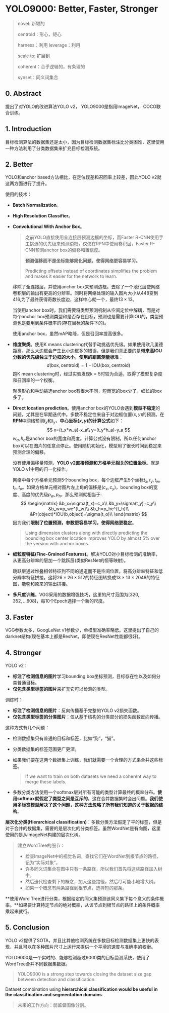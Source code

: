 # YOLO9000: Better, Faster, Stronger

> novel: 新颖的
>
> centroid：形心，矩心
>
> harness：利用   leverage：利用
>
> scale to: 扩展到
>
> coherent：合乎逻辑的，有条理的
>
> synset：同义词集合



## 0. Abstract

提出了对YOLO的改进算法YOLO v2， YOLO9000是指用ImageNet， COCO联合训练。



## 1. Introduction

目标检测算法的数据集还是太小，因为目标检测数据集标注比分类困难，这里使用一种方法利用了分类数据集来扩充目标检测系统。



## 2. Better

YOLO和anchor based方法相比，在定位误差和召回率上较差，因此YOLO v2就这两方面进行了提升。

使用的技术：

+ **Batch Normalization**。

+ **High Resolution Classifier**。

+ **Convolutional With Anchor Box**。

  > 之前YOLO直接使用全连接层预测边框的坐标，而Faster R-CNN使用手工挑选的优先级来预测边框，仅仅在RPN中使用卷积层，Faster R-CNN预测anchor box的偏移和置信度。
  >
  > **预测偏移而不是坐标能够简化问题，使得网络更容易学习。**
  >
  > Predicting offsets instead of coordinates simplifies the problem and makes it easier for the network to learn.

  移除了全连接层，并使用anchor box来预测边框。去除了一个池化层使网络卷积层的输出有更高的分辨率。同时将网络处理的输入图片大小从448变到416,为了最终获得奇数长度边，这样中心就一个，最终$13\times13$。

  当使用anchor box时，我们需要将类型预测机制从空间定位中解耦，而是对每个anchor box预测类型和是否存在目标，预测也是需要计算IOU的，类型预测也是要用到条件概率的(存在目标的条件下的)。

  使用anchor box，虽然mAP略降，但是召回率提高很多。

+ **维度聚类**。使用K means clustering代替手动挑选优先级。如果使用欧几里德距离，那么大边框会产生比小边框多的错误，但是我们真正要的是**带来高IOU分数的优先级独立于边框的大小，使用的距离测量标准**：
  $$
  d(\mathrm{box,centroid})=1-\mathrm{IOU(box,centroid)}
  $$
  跑K mean clustering时，经过实验发现k = 5时较为合适，取得了模型复杂度和召回率的一个权衡。

  聚类形心和手动挑选anchor box有很大不同，短而宽的box少了，细长的box多了。

+ **Direct location prediction**。使用anchor box的YOLO会遇到**模型不稳定**的问题，尤其是在早期迭代中。多数不稳定性来自于对边框位置$(x,y)$的预测。在**RPN**中网络预测$t_x$和$t_y$，**中心坐标$(x,y)$的计算公式**如下：
  $$
  x=(t_x*w_a)-x_a\\
  y=(t_y*h_a)-y_a
  $$
  $w_a,h_a$是anchor box的宽度和高度。计算公式没有限制，所以任何anchor box可以在图片的任意点停止。使用随机初始化，模型用了很长时间到稳定来预测合理的偏移。

  没有使用偏移量预测，**YOLO v2直接预测和方格单元相关的位置坐标**。就是YOLO v1中用的归一化操作。

  网络中每个方格单元预测5个bounding box，每个边框产生5个坐标$t_x,t_y,t_w,t_h,t_o$。如果方格单元相对图片左上角的偏移是$(c_x,c_y)$，bounding box的宽度、高度的优先级$p_w,p_h$，那么预测就相当于:
  $$
  \begin{matrix}
  &b_x=\sigma(t_x)+c_x\\
  &b_y=\sigma(t_y)+c_y\\
  &b_w=p_we^{t_w}\\
  &b_h=p_he^{t_h}\\
  &Pr(object)*IOU(b,object)=\sigma(t_o)\\
  \end{matrix}
  $$
  因为我们**限制了位置预测，参数更容易学习，使得网络更稳定**。

  >  Using dimension clusters along with directly predicting the bounding box center location improves YOLO by almost 5% over the version with anchor boxes.

+ **细粒度特征(Fine-Grained Features)**。解决YOLO对小目标检测的准确率，从更高分辨率的层加一个跳跃层(类似ResNet的恒等映射)。

  跳跃层通过堆叠相邻特征到不同的通道而不是空间位置，将高分辨率特征和低分辨率特征拼接。这将$26\times26\times512$的特征图转换成$13\times13\times2048$的特征图，能够和原来的输出拼接。

+ **多尺度训练**。VGG采用的数据增强技巧，这里的尺寸范围为$[320,352,...608]$，每10个Epoch选择一个新的尺度。



## 3. Faster

VGG参数太多，GoogLeNet v1参数少，单模型准确率略低。这里提出了自己的darknet结构(现在基本上都是ResNet，即使现在ResNet性能都很好)。



## 4. Stronger

YOLO v2：

+ **标注了检测信息的图片**学习bounding box坐标预测，目标存在性以及如何分类普通目标。
+ **仅包含类型标签的图片**来扩充它可以检测的类型。

训练时：

+ **标注了检测信息的图片**：反向传播基于完整的YOLO v2损失函数。
+ **仅包含类型标签的分类图片**：仅从基于结构的分类部分的损失函数反向传播。

这种方式有几个问题：

+ 检测数据集只有普通的目标和标签，比如“狗”，“猫”。

+ 分类数据集的标签范围更广更深。

+ 如果我们要在这两个数据集上训练，我们就需要一个合理的方式来合并这些标签。 

  > If  we  want  to  train  on both datasets we need a coherent way to merge these labels.

+ 多数分类方法使用一个softmax层对所有可能的类型计算最终的概率分布。**使用softmax就假定了类型之间是互斥的**。这在合并数据集时会出问题。**我们使用多标签模型解决了这个问题，这种方法忽略了所有我们知道的关于数据的结构**。



**层次化分类(Hierarchical classification)**：多数分类方法假定了平的标签，但是对于合并的数据集，需要的是层次化的分类标签。虽然WordNet是有向图，这里使用的是从ImageNet构建的层次化树。

> 建立WordTree的细节：
>
> + 检查ImageNet中的视觉名词，查找它们在WordNet到根节点的路径，记为“实际对象”。
> + 许多同义词集合在图中只有一条路径，所以我们首先将这些路径加入树中。
> + 然后迭代检查剩下的概念，加入这些路径，然后尽可能小地增大树。
> + 如果一个概念有两条路径到根节点，选择短的那条。

**使用Word Tree进行分类，根据给定的同义集预测该同义集下每个意义的条件概率。**如果要计算特定节点的绝对概率，从该节点到根节点的路径上的条件概率乘起来就行。





## 5. Conclusion

YOLO v2提供了SOTA，并且比其他检测系统在多数目标检测数据集上更快的表现，并且可以在多种图片尺寸上运行来提供一个平滑的速度与准确率的权衡。

YOLO9000是一个实时的、能够检测超过9000类的目标监测系统，使用了WordTree合并不同数据集数据。

>  YOLO9000 is a strong step towards closing the dataset size gap between detection and classification.

Dataset combination using **hierarchical classification would be  useful  in  the  classification  and  segmentation  domains**.

> 未来的工作方向：弱监督图像分割。

